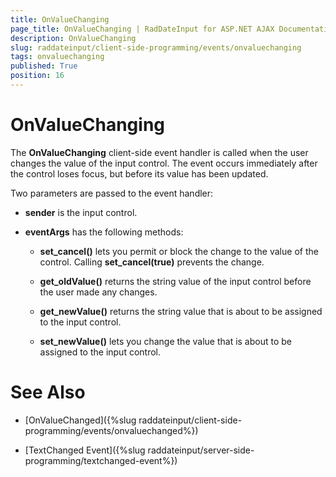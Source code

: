 ```yaml
---
title: OnValueChanging
page_title: OnValueChanging | RadDateInput for ASP.NET AJAX Documentation
description: OnValueChanging
slug: raddateinput/client-side-programming/events/onvaluechanging
tags: onvaluechanging
published: True
position: 16
---
```


# OnValueChanging





The **OnValueChanging** client-side event handler is called when the user changes the value of the input control. The event occurs immediately after the control loses focus, but before its value has been updated.


Two parameters are passed to the event handler:

* **sender** is the input control.

* **eventArgs** has the following methods:

	* **set_cancel()** lets you permit or block the change to the value of the control. Calling **set_cancel(true)** prevents the change.

	* **get_oldValue()** returns the string value of the input control before the user made any changes.

	* **get_newValue()** returns the string value that is about to be assigned to the input control.

	* **set_newValue()** lets you change the value that is about to be assigned to the input control.




# See Also

 * [OnValueChanged]({%slug raddateinput/client-side-programming/events/onvaluechanged%})

 * [TextChanged Event]({%slug raddateinput/server-side-programming/textchanged-event%})

